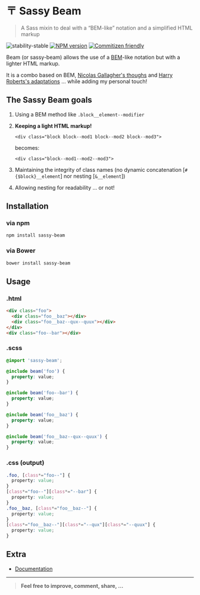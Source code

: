 # 〒 Sassy Beam

> A Sass mixin to deal with a “BEM-like” notation and a simplified HTML markup

![stability-stable](https://img.shields.io/badge/stability-stable-green.svg)
[![NPM version](https://img.shields.io/npm/v/sassy-beam.svg?style=flat-square)](https://www.npmjs.com/package/sassy-beam)
[![Commitizen friendly](https://img.shields.io/badge/commitizen-friendly-brightgreen.svg)](http://commitizen.github.io/cz-cli/)

Beam (or sassy-beam) allows the use of a [BEM](http://bem.info/method/definitions/)-like notation but with a lighter HTML markup.

It is a combo based on BEM, [Nicolas Gallagher's thoughs](http://nicolasgallagher.com/about-html-semantics-front-end-architecture/) and [Harry Roberts's adaptations](http://csswizardry.com/2013/01/mindbemding-getting-your-head-round-bem-syntax/) … while adding my personal touch!

## The Sassy Beam goals

1. Using a BEM method like `.block__element--modifier`
2. __Keeping a light HTML markup!__

    ```
    <div class="block block--mod1 block--mod2 block--mod3">
    ```
    becomes:
    ```
    <div class="block--mod1--mod2--mod3">
    ```
3. Maintaining the integrity of class names (no dynamic concatenation [`#{$block}__element`] nor nesting [`&__element`])
4. Allowing nesting for readability … or not!

## Installation

### via npm

```sh
npm install sassy-beam
```

### via Bower

```sh
bower install sassy-beam
```

## Usage

### .html

```html
<div class="foo">
  <div class="foo__baz"></div>
  <div class="foo__baz--qux--quux"></div>
</div>
<div class="foo--bar"></div>
```

### .scss

```scss
@import 'sassy-beam';

@include beam('foo') {
  property: value;
}

@include beam('foo--bar') {
  property: value;
}

@include beam('foo__baz') {
  property: value;
}

@include beam('foo__baz--qux--quux') {
  property: value;
}
```

### .css (output)

```css
.foo, [class*="foo--"] {
  property: value;
}
[class*="foo--"][class*="--bar"] {
  property: value;
}
.foo__baz, [class*="foo__baz--"] {
  property: value;
}
[class*="foo__baz--"][class*="--qux"][class*="--quux"] {
  property: value;
}
```

## Extra

* [Documentation](http://htmlpreview.github.io/?https://github.com/thierrymichel/sassy-beam/blob/master/docs/)

---

> **Feel free to improve, comment, share, …**
